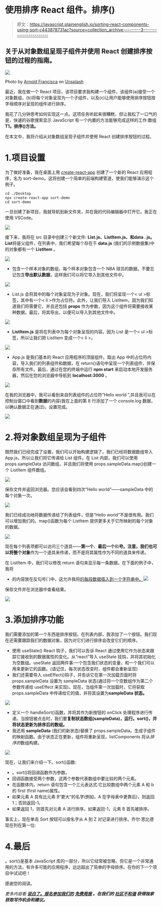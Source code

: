 # 使用排序 React 组件。排序()

> 原文：<https://javascript.plainenglish.io/sorting-react-components-using-sort-c443878731ac?source=collection_archive---------3----------------------->

## 关于从对象数组呈现子组件并使用 React 创建排序按钮的过程的指南。

![](img/33658dcfabb80c37fb70b1bd107e316b.png)

Photo by [Arnold Francisca](https://unsplash.com/@clark_fransa?utm_source=medium&utm_medium=referral) on [Unsplash](https://unsplash.com?utm_source=medium&utm_medium=referral)

最近，我在做一个 React 项目，该项目要求我构建一个组件，该组件(a)接受一个对象数组，(b)将每个对象呈现为一个子组件，以及(c)让用户能够使用排序按钮按字母顺序对呈现的组件进行排序。

我花了几分钟思考如何实现这一点。这项任务听起来很糟糕，但让我松了一口气的是，快速的谷歌搜索显示 JavaScript 有一个内置的方法能够完成这样的工作:数组**T1。排序()方法。**

在本文中，我将介绍从对象数组呈现子组件并使用 React 创建排序按钮的过程。

# 1.项目设置

为了做好准备，我在桌面上用 [create-react-app](https://reactjs.org/docs/create-a-new-react-app.html) 创建了一个新的 React 应用程序，名为 sort-demo。这将创建一个简单的前端构建管道，使我们能够演示这个例子。

```
cd ./Desktop
npx create-react-app sort-demo
cd sort-demo
```

一旦创建了新项目，我就导航到新文件夹，并在我的代码编辑器中打开它。我正在使用 VSCode。

![](img/2786c019d64b8b11081619b4fa06d25f.png)

接下来，我将在 src 目录中创建三个新文件: **List.js、ListItem.js、**和**data . js。List**将是父组件，在列表中，我们希望每个存在于 **data.js** (我们的示例数据集)中的对象都有一个 **ListItem** 。

![](img/a8b3b10ec47320416e9e06ff8219d9ef.png)

*   包含一个样本对象的数组，每个样本对象包含一个 NBA 球员的数据。不要忘记包含**导出默认数据**，这样我们可以将它导入到其他文件中。

![](img/3a9f4aea1e2f11dfb49c116490b9ae47.png)

*   List.js 会将其中的每个对象呈现为子对象。现在，我们将呈现一个< ul >标签，其中有一个< li >作为占位符。此外，让我们导入 ListItem，因为我们知道我们将需要它，并且还包括 **props** 作为参数，因为这个组件将需要接收某种数据。最后，将其导出，以便可以导入到其他文件中。

![](img/9ee3307b78ba3044605a6908b1e05835.png)

*   **ListItem.js** 是将在列表中为每个对象呈现的内容。因为 List 是一个< ul >标签，所以让我们把 ListItem 变成一个< li >。

![](img/bd225d63c27669ea37e224c11909e4ab.png)

*   App.js 是我们基本的 React 应用程序的顶层组件。取出 App 中的占位符内容，导入我们的列表组件和数据，在 return()语句中呈现一个列表组件，并保存所有文件。最后，通过在您的终端中运行 **npm start** 来启动本地开发服务器，然后在您的浏览器中导航到 **localhost:3000** 。

![](img/6fa6be25b6814e6ddc91a048e806ec0c.png)

在我的浏览器中，我可以看到来自列表组件的占位符“Hello world ”,并且我可以在控制台窗口中看到**数据**的内容(我在上面的第 8 行添加了一个 console.log 数据，以确认数据正在通过)。设置完成。

![](img/544e725222d4a814b38f10938205033b.png)

# 2.将对象数组呈现为子组件

既然我们已经完成了设置，我们可以开始构建逻辑了。我们已经将数据数组导入 App.js，所以让我们将它传递给 List 组件。在 List 内部，我们可以使用 props.sampleData 访问数组，并且我们将使用 props.sampleData.map()创建一个 ListItem 组件数组。

![](img/41c51b13b1bd81b18ddcfd09e839e151.png)

保存文件并返回浏览器。您应该会看到四次“Hello world”——sampleData 中的每个对象一次。

![](img/11721bebcffbe31f734be210e4cfe98f.png)

我们已经成功地将数据传递给了列表组件，但是“Hello world”不是很有用。我们可以增加我们的。map()函数为每个 ListItem 提供更多关于它所映射的每个对象的数据。

![](img/a4b5ad7a3d2ca4b5bc49340a47896a57.png)

现在每个列表项都可以访问三个道具——**第一个**、**最后一个**和**号。**注意，我们也可以将整个**对象**作为一个道具来传递，而不是将其属性作为不同的道具来传递。

在 ListItem 中，我们可以修改 return 语句来显示每一条数据。在下面的例子中，我将

*   的内容放在反勾号(`)中，这允许我将[的每段数据插入到一个字符串中。](https://developer.mozilla.org/en-US/docs/Web/JavaScript/Reference/Template_literals)![](img/486069c5345f6f8dc015264035ee238b.png)

保存文件并在浏览器中查看结果。

![](img/c14294c903188816ee37580ac86a1cfa.png)

# 3.添加排序功能

我们需要添加的第一个东西是排序按钮。在列表内部，我添加了一个按钮。我们现在还需要跟踪我们的数据对象，因为对它们进行排序会改变它们的顺序。

*   使用 useState() React 钩子，我们可以告诉 React 通过使用它作为状态来跟踪它接收到的数据属性的变化。从“react”导入 useState 挂钩，并将其初始化为空数组。useState 返回两件事:一个包含我们状态的变量，和一个我们可以用来更新它的函数。(请记住，每次状态改变时，组件都会重新呈现)
*   我们还需要导入 useEffect()钩子，并告诉它在第一次加载页面时将 props.sampleData 设置为 sampleData 状态(通过将一个空数组作为第二个参数传递给 useEffect 来实现)。现在，当组件第一次加载时，它将获取 props.sampleData 中传递给它的值，并将其设置为**sampleData 状态。**

![](img/10d441ad846fbed777636832c84700e0.png)

*   定义一个 handleSort()函数，并将其作为新按钮的 onClick 处理程序进行传递。当按钮被点击时，我们要**复制状态数组(sampleData)，运行。sort()，并将状态更新为排序后的数组。**
*   我还用 **sampleData** (我们的新状态)替换了 props.sampleData。生成子组件的映射函数。由于状态正在更新，组件将重新呈现，listComponents 将从*排序的*数组构建。

![](img/16de0deb60f4bad1996b76de69c7ef2b.png)

现在，让我们来介绍一下。sort()函数:

*   。sort()将回调函数作为参数。
*   回调函数接受两个参数，这两个参数代表数组中要比较的两个元素。
*   在函数体内，return 语句包含一个三元表达式:它比较数组中两个元素 A 和 b 的 first (first name)属性。
*   如果元素 A 具有比元素 B“更大”的名字(例如，A 在字母表中更靠后)，则返回 1；否则返回-1。
*   如果返回 1，则首先对元素 A 进行排序。如果返回-1，元素 B 首先被排序。

事实上，现在单击 Sort 按钮可以按名字从 A 到 Z 对记录进行排序。乔尔·恩比德现在列在第一位:

# 4.最后

。sort()是基本 JavaScript 库的一部分，所以它经常被忽略，但它是一个非常通用的方法，有许多可能的应用程序，远远超出了简单的字母排序。在你的下一个项目中试试吧！

感谢您的阅读。

*更多内容看* [***说白了。报名参加我们的***](http://plainenglish.io/) **[***免费周报***](http://newsletter.plainenglish.io/) *。在我们的* [***社区不和谐***](https://discord.gg/GtDtUAvyhW) *获得独家获取写作机会和建议。***